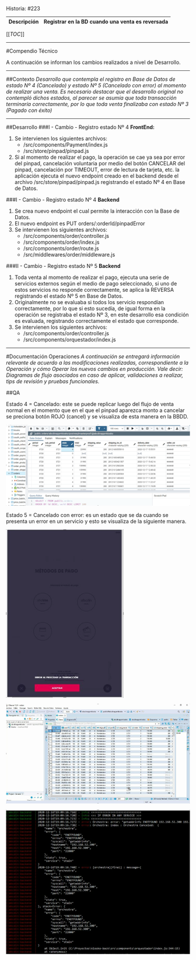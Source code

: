 Historia: 
#223

| Descripción | Registrar en la BD cuando una venta es reversada |
|--|--|
[[_TOC_]]

----
#Compendio Técnico

A continuación se informan los cambios realizados a nivel de Desarrollo.

----

##Contexto
_Desarrollo que contempla el registro en Base de Datos de estado Nº 4 (Cancelado) y estado Nº 5 (Cancelado con error) al momento de realizar una venta. Es necesario destacar que el desarrollo original no contempló dichos estados, al parecer se asumía que toda transacción terminaría correctamente, por lo que toda venta finalizaba con estado Nº 3 (Pagado con éxito)_ 

----

##Desarrollo
###I - Cambio - Registro estado Nº 4
**FrontEnd:**
1. Se intervienen los siguientes archivos:
   - /src/components/Payment/index.js
   - /src/store/pinpad/pinpad.js
2. Si al momento de realizar el pago, la operación se cae ya sea por error del pinpad, cancelación voluntaria por medio del botón CANCELAR del pinpad, cancelación por TIMEOUT, error de lectura de tarjeta, etc. la aplicación ejecuta el nuevo endpoint creado en el backend desde el archivo /src/store/pinpad/pinpad.js registrando el estado Nº 4 en Base de Datos.

###I - Cambio  - Registro estado Nº 4
**Backend**
1. Se crea nuevo endpoint el cual permite la interacción con la Base de Datos.
2. El nuevo endpoint es PUT orders/:orderId/pinpadError
3. Se intervienen los siguientes archivos:
   - /src/components/order/controller.js
   - /src/components/order/index.js
   - /src/components/order/route.js
   - /src/middlewares/order/middleware.js

###II - Cambio  - Registro estado Nº 5
**Backend**
1. Toda venta al momento de realizar el pago, ejecuta una serie de servicios externos según el medio de pago seleccionado, si uno de estos servicios no responde correctamente, se aplica la REVERSA registrando el estado Nº 5 en Base de Datos.
2. Originalmente no se evaluaba si todos los servicio respondían correctamente, por lo que si esto sucedía, de igual forma en la operación se registraba el estado Nº 3, en este desarrollo esa condición es evaluada, registrando correctamente el estado que corresponde.
3. Se intervienen los siguientes archivos:
   - /src/components/order/controller.js
   - /src/components/orquestador/index.js


----
#Documentación Operaciones
_A continuación se entregará información relevante de acuerdo a las modificaciones realizadas, correspondiente a la Operación y cómo Operar los nuevos cambios en producción. Vale decir: Diagramas de flujo asociados en caso de aplicar, validaciones a realizar, tips de revisión y pruebas funcionales._

##QA 

Estado 4 = Cancelado: este se puede replicar luego del flujo de venta normal en el momento que en el que el pinpad aparezca  monto a cancelar se preciona botón ROJO (cancel) y se visualiza de esta manera en la BBDD.

![Screenshot-2020-12-16T18-58-00.741Z.png](/.attachments/Screenshot-2020-12-16T18-58-00.741Z-b6bc0b55-0359-46b2-a460-7b8892f03a0c.png)


Estado 5 = Cancelado con error: es un estado que se da cuando se presenta un error en un servicio y esto se visualiza de la síguiente manera. 

![Screenshot-2020-12-16T20-22-08.705Z.png](/.attachments/Screenshot-2020-12-16T20-22-08.705Z-6d5fe323-c951-41e0-9a88-38ff8f974d1f.png)

![Screenshot-2020-12-16T20-23-41.991Z.png](/.attachments/Screenshot-2020-12-16T20-23-41.991Z-9c18359d-ef5d-4e53-b495-e63783d472df.png)

![Screenshot-2020-12-16T20-23-16.549Z.png](/.attachments/Screenshot-2020-12-16T20-23-16.549Z-be95661a-4863-4d6f-a26c-a894932397ca.png)




